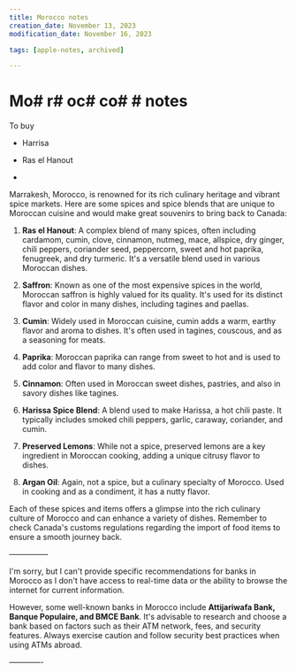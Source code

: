 ```yaml
---
title: Morocco notes
creation_date: November 13, 2023
modification_date: November 16, 2023

tags: [apple-notes, archived]

---
```



# Mo# r# oc# co#  # notes

To buy
- Harrisa

- Ras el Hanout

- 

Marrakesh, Morocco, is renowned for its rich culinary heritage and vibrant spice markets. Here are some spices and spice blends that are unique to Moroccan cuisine and would make great souvenirs to bring back to Canada:

1. **Ras el Hanout**: A complex blend of many spices, often including cardamom, cumin, clove, cinnamon, nutmeg, mace, allspice, dry ginger, chili peppers, coriander seed, peppercorn, sweet and hot paprika, fenugreek, and dry turmeric. It's a versatile blend used in various Moroccan dishes.

2. **Saffron**: Known as one of the most expensive spices in the world, Moroccan saffron is highly valued for its quality. It's used for its distinct flavor and color in many dishes, including tagines and paellas.

3. **Cumin**: Widely used in Moroccan cuisine, cumin adds a warm, earthy flavor and aroma to dishes. It's often used in tagines, couscous, and as a seasoning for meats.

4. **Paprika**: Moroccan paprika can range from sweet to hot and is used to add color and flavor to many dishes.

5. **Cinnamon**: Often used in Moroccan sweet dishes, pastries, and also in savory dishes like tagines.

6. **Harissa Spice Blend**: A blend used to make Harissa, a hot chili paste. It typically includes smoked chili peppers, garlic, caraway, coriander, and cumin.

7. **Preserved Lemons**: While not a spice, preserved lemons are a key ingredient in Moroccan cooking, adding a unique citrusy flavor to dishes.

8. **Argan Oil**: Again, not a spice, but a culinary specialty of Morocco. Used in cooking and as a condiment, it has a nutty flavor.

Each of these spices and items offers a glimpse into the rich culinary culture of Morocco and can enhance a variety of dishes. Remember to check Canada's customs regulations regarding the import of food items to ensure a smooth journey back.

—————

I'm sorry, but I can't provide specific recommendations for banks in Morocco as I don't have access to real-time data or the ability to browse the internet for current information. 

However, some well-known banks in Morocco include **Attijariwafa Bank, Banque Populaire, and BMCE Bank**. It's advisable to research and choose a bank based on factors such as their ATM network, fees, and security features. Always exercise caution and follow security best practices when using ATMs abroad.

————-

